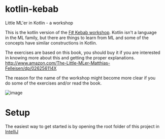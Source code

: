 # kotlin-kebab

Little ML'er in Kotlin - a workshop

This is the kotlin version of the [F# Kebab workshop](https://github.com/bjartwolf/Kebab). Kotlin isn't a language in the ML family, but there are things to learn from ML and some of the concepts have similar constructions in Kotlin.

The exercises are based on this book, you should buy it if you are interested in knowing more about this and getting the proper explanations. 
http://www.amazon.com/The-Little-MLer-Matthias-Felleisen/dp/026256114X

The reason for the name of the workshop might become more clear if you do some of the exercises and/or read the book.

![image](https://mitpress.mit.edu/sites/default/files/9780262561143.jpg)

# Setup
The easiest way to get started is by opening the root folder of this project in [IntelliJ](https://www.jetbrains.com/idea/)
